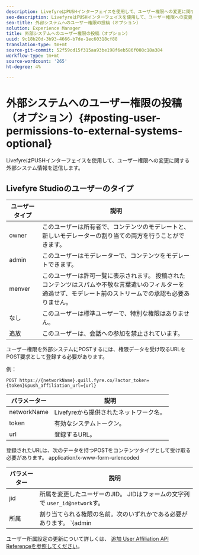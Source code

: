 ```yaml
---
description: LivefyreはPUSHインターフェイスを使用して、ユーザー権限への変更に関する外部システム情報を送信します。
seo-description: LivefyreはPUSHインターフェイスを使用して、ユーザー権限への変更に関する外部システム情報を送信します。
seo-title: 外部システムへのユーザー権限の投稿（オプション）
solution: Experience Manager
title: 外部システムへのユーザー権限の投稿（オプション）
uuid: 9c18b20d-3b93-4666-b7de-1ec60318cf88
translation-type: tm+mt
source-git-commit: 52f59cd15f315aa93be198f6eb586f008c18a384
workflow-type: tm+mt
source-wordcount: '265'
ht-degree: 4%

---
```



# 外部システムへのユーザー権限の投稿（オプション）{#posting-user-permissions-to-external-systems-optional}

LivefyreはPUSHインターフェイスを使用して、ユーザー権限への変更に関する外部システム情報を送信します。

## Livefyre Studioのユーザーのタイプ

| ユーザータイプ | 説明 |
|--- |--- |
| owner | このユーザーは所有者で、コンテンツのモデレートと、新しいモデレーターの割り当ての両方を行うことができます。 |
| admin | このユーザーはモデレーターで、コンテンツをモデレートできます。 |
| menver | このユーザーは許可一覧に表示されます。 投稿されたコンテンツはスパムや不敬な言葉遣いのフィルターを通過せず、モデレート前のストリームでの承認も必要ありません。 |
| なし | このユーザーは標準ユーザーで、特別な権限はありません。 |
| 追放 | このユーザーは、会話への参加を禁止されています。 |

ユーザー権限を外部システムにPOSTするには、権限データを受け取るURLをPOST要求として登録する必要があります。

例：

```
POST https://{networkName}.quill.fyre.co/?actor_token={token}&push_affiliation_url={url}
```

| パラメーター | 説明 |
|--- |--- |
| networkName | Livefyreから提供されたネットワーク名。 |
| token | 有効なシステムトークン。 |
| url | 登録するURL。 |

登録されたURLは、次のデータを持つPOSTをコンテンツタイプとして受け取る必要があります。 application/x-www-form-urlencoded

| パラメーター | 説明 |
|--- |--- |
| jid | 所属を変更したユーザーのJID。 JIDはフォームの文字列で `user_id@network`す。 |
| 所属 | 割り当てられる権限の名前。次のいずれかである必要があります。  `{admin | member | none | outcast | owner}` |

ユーザー所属設定の更新について詳しくは、 [追加 User Affiliation API Referenceを参照してください](https://api.livefyre.com/docs/apis/by-category/user-management#operation=urn:livefyre:apis:quill:operations:api:v3.0:affiliation:add:method=post)。
